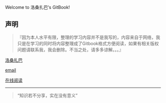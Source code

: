 
Welcome to 洛桑扎巴’s GitBook!

## 声明

> 『因为本人水平有限，整理的学习内容并不是我写的，内容来自于网络，我只是在学习的同时将内容整理成了Gitbook格式方便阅读，如果有相关版权问题请联系我，我会删除。不当之处，请多多谅解。。。』

[洛桑扎巴](http://lszb811.com/about/)

[email](mailto:ztd811@gmail.com/)

[在线阅读](http://mba811.gitbooks.io/mac-dev/content/.)

* * *

> “知识若不分享，实在没有意义”